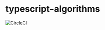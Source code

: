 # typescript-algorithms

[![CircleCI](https://circleci.com/gh/aiandev/typescript-algorithms.svg?style=svg)](https://circleci.com/gh/aiandev/typescript-algorithms)
